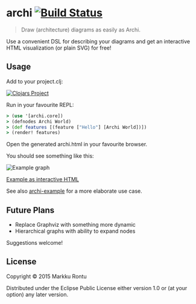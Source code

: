 archi  [![Build Status](https://travis-ci.org/Macroz/archi.svg?branch=master)](https://travis-ci.org/Macroz/archi)
=====

> Draw (architecture) diagrams as easily as Archi.

Use a convenient DSL for describing your diagrams and get an interactive HTML visualization (or plain SVG) for free!

Usage
-----

Add to your project.clj:

[![Clojars Project](http://clojars.org/macroz/archi/latest-version.svg)](http://clojars.org/macroz/archi)

Run in your favourite REPL:

```clj
> (use '[archi.core])
> (defnodes Archi World)
> (def features [(feature ["Hello"] [Archi World])])
> (render! features)
```

Open the generated archi.html in your favourite browser.

You should see something like this:

![Example graph](https://rawgit.com/Macroz/archi/master/examples/archi.svg)

[Example as interactive HTML](https://rawgit.com/Macroz/archi/master/examples/archi.html)

See also [archi-example](http://www.github.com/Macroz/archi-example) for a more elaborate use case.

Future Plans
------------

- Replace Graphviz with something more dynamic
- Hierarchical graphs with ability to expand nodes

Suggestions welcome!

License
-------

Copyright © 2015 Markku Rontu

Distributed under the Eclipse Public License either version 1.0 or (at
your option) any later version.
